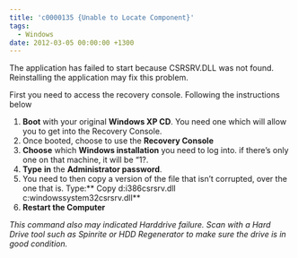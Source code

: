 ```yaml
---
title: 'c0000135 {Unable to Locate Component}'
tags:
  - Windows
date: 2012-03-05 00:00:00 +1300
---
```


The application has failed to start because CSRSRV.DLL was not found. Reinstalling the application may fix this problem.

First you need to access the recovery console. Following the instructions below

  1. **Boot** with your original **Windows XP CD**. You need one which will allow you to get into the Recovery Console.
  2. Once booted, choose to use the **Recovery Console**
  3. **Choose** which **Windows installation** you need to log into. if there’s only one on that machine, it will be “1?.
  4. **Type** **in** the **Administrator password**.
  5. You need to then copy a version of the file that isn&#8217;t corrupted, over the one that is. Type:** Copy d:i386csrsrv.dll c:windowssystem32csrsrv.dll**
  6. **Restart the Computer**

_This command also may indicated Harddrive failure. Scan with a Hard Drive tool such as Spinrite or HDD Regenerator to make sure the drive is in good condition._
